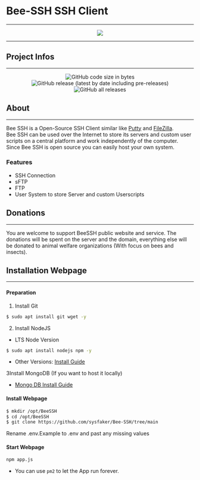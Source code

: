 # Bee-SSH SSH Client

----

<p align="center">
  <img src="https://github.com/sysfaker/Bee-SSH/blob/Development/Branding/b3.png">
</p>

----

## Project Infos

----

<p align="center">
  <img alt="GitHub code size in bytes" src="https://img.shields.io/github/languages/code-size/sysfaker/Bee-SSH?style=for-the-badge">
  <img alt="GitHub release (latest by date including pre-releases)" src="https://img.shields.io/github/v/release/sysfaker/Bee-SSH?include_prereleases&style=for-the-badge">
  <img alt="GitHub all releases" src="https://img.shields.io/github/downloads/sysfaker/Bee-SSH/total?color=%230099cc&style=for-the-badge">
</p>

## About

---

Bee SSH is a Open-Source SSH Client similar like [Putty](https://www.putty.org/) and [FileZilla](https://filezilla-project.org/). <br>
Bee SSH can be used over the Internet to store its servers and custom user scripts on a central platform and work independently of the computer. <br>
Since Bee SSH is open source you can easily host your own system. <br>


### Features

- SSH Connection
- sFTP
- FTP
- User System to store Server and custom Userscripts

## Donations

---

You are welcome to support BeeSSH public website and service. The donations will be spent on the server and the domain, everything else will be donated to animal welfare organizations (With focus on bees and insects).  


## Installation Webpage

---

#### Preparation

1. Install Git 

```bash
$ sudo apt install git wget -y
```
2. Install NodeJS

- LTS Node Version

```bash
$ sudo apt install nodejs npm -y
```
- Other Versions: [Install Guide](https://techviewleo.com/how-to-install-node-js-18-lts-on-ubuntu/)
    
3Install MongoDB (If you want to host it locally)

- [Mongo DB Install Guide](https://www.mongodb.com/docs/manual/installation/)

#### Install Webpage

```bash
$ mkdir /opt/BeeSSH
$ cd /opt/BeeSSH
$ git clone https://github.com/sysfaker/Bee-SSH/tree/main
```

Rename .env.Example to .env and past any missing values

#### Start Webpage

```bash
npm app.js
```

- You can use `pm2` to let the App run forever.
